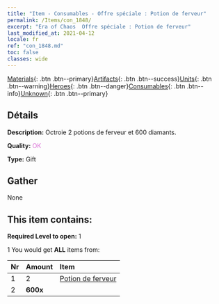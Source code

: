 ```yaml
---
title: "Item - Consumables - Offre spéciale : Potion de ferveur"
permalink: /Items/con_1848/
excerpt: "Era of Chaos  Offre spéciale : Potion de ferveur"
last_modified_at: 2021-04-12
locale: fr
ref: "con_1848.md"
toc: false
classes: wide
---
```

 [Materials](/fr/Items/){: .btn .btn--primary}[Artifacts](/fr/Items/Artifacts/){: .btn .btn--success}[Units](/fr/Items/Units/){: .btn .btn--warning}[Heroes](/fr/Items/Heroes/){: .btn .btn--danger}[Consumables](/fr/Items/Consumables/){: .btn .btn--info}[Unknown](/fr/Items/Unknown/){: .btn .btn--primary}

## Détails
 **Description:** Octroie 2 potions de ferveur et 600 diamants.

 **Quality:** <span style="color: #DA70D6">OK</span>

 **Type:** Gift

## Gather

  None

## This item contains:

 **Required Level to open:** 1

 1 You would get **ALL** items  from:

  | Nr | Amount |     Item    |
  |:---|:-------|:------------|
  | 1 | 2 | [Potion de ferveur](/fr/Items/con_1850/) | 
  | 2 |  **600x** | <i class="fas fa-gem"/> |  | 
